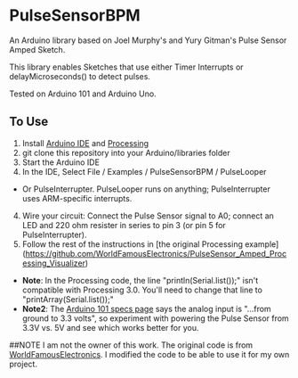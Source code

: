# PulseSensorBPM
An Arduino library based on Joel Murphy's and Yury Gitman's Pulse Sensor Amped Sketch.

This library enables Sketches that use either Timer Interrupts or delayMicroseconds() to detect pulses.

Tested on Arduino 101 and Arduino Uno.

## To Use
1. Install [Arduino IDE](https://www.arduino.cc/en/Main/Software) and [Processing](https://processing.org/)
2. git clone this repository into your Arduino/libraries folder
2. Start the Arduino IDE
3. In the IDE, Select File / Examples / PulseSensorBPM / PulseLooper
  * Or PulseInterrupter.  PulseLooper runs on anything; PulseInterrupter uses ARM-specific interrupts.
4. Wire your circuit: Connect the Pulse Sensor signal to A0; connect an LED and 220 ohm resister in series to pin 3 (or pin 5 for PulseInterrupter).
5. Follow the rest of the instructions in [the original Processing example] (https://github.com/WorldFamousElectronics/PulseSensor_Amped_Processing_Visualizer)
  * **Note**: In the Processing code, the line "println(Serial.list());" isn't compatible with Processing 3.0.  You'll need to change that line to "printArray(Serial.list());"
  * **Note2**: The [Arduino 101 specs page](https://www.arduino.cc/en/Main/ArduinoBoard101) says the analog input is "...from ground to 3.3 volts", so experiment with powering the Pulse Sensor from 3.3V vs. 5V and see which works better for you.

##NOTE
I am not the owner of this work. The original code is from [WorldFamousElectronics](https://github.com/WorldFamousElectronics).
I modified the code to be able to use it for my own project.
